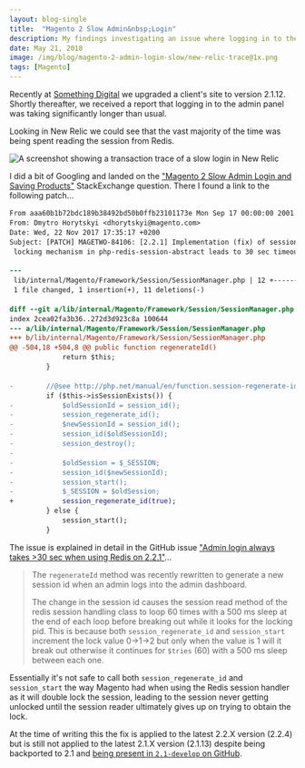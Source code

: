 ```yaml
---
layout: blog-single
title:  "Magento 2 Slow Admin&nbsp;Login"
description: My findings investigating an issue where logging in to the Magento admin panel was taking longer than usual
date: May 21, 2018
image: /img/blog/magento-2-admin-login-slow/new-relic-trace@1x.png
tags: [Magento]
---
```


Recently at [Something Digital](https://www.somethingdigital.com/) we upgraded a client's site to version 2.1.12. Shortly thereafter, we received a report that logging in to the admin panel was taking significantly longer than usual.

Looking in New Relic we could see that the vast majority of the time was being spent reading the session from Redis.

<img
  class="rounded shadow"
  src="/img/blog/magento-2-admin-login-slow/new-relic-trace@1x.png"
  srcset="/img/blog/magento-2-admin-login-slow/new-relic-trace@1x.png 1x, /img/blog/magento-2-admin-login-slow/new-relic-trace@2x.png 2x"
  alt="A screenshot showing a transaction trace of a slow login in New Relic">

<!-- excerpt_separator -->

I did a bit of Googling and landed on the ["Magento 2 Slow Admin Login and Saving Products"](https://magento.stackexchange.com/questions/213865/magento-2-slow-admin-login-and-saving-products) StackExchange question. There I found a link to the following patch...

```diff
From aaa60b1b72bdc189b38492bd50b0ffb23101173e Mon Sep 17 00:00:00 2001
From: Dmytro Horytskyi <dhorytskyi@magento.com>
Date: Wed, 22 Nov 2017 17:35:17 +0200
Subject: [PATCH] MAGETWO-84106: [2.2.1] Implementation (fix) of session
 locking mechanism in php-redis-session-abstract leads to 30 sec timeout

---
 lib/internal/Magento/Framework/Session/SessionManager.php | 12 +-----------
 1 file changed, 1 insertion(+), 11 deletions(-)

diff --git a/lib/internal/Magento/Framework/Session/SessionManager.php b/lib/internal/Magento/Framework/Session/SessionManager.php
index 2cea02fa3b36..272d3d923c8a 100644
--- a/lib/internal/Magento/Framework/Session/SessionManager.php
+++ b/lib/internal/Magento/Framework/Session/SessionManager.php
@@ -504,18 +504,8 @@ public function regenerateId()
             return $this;
         }
 
-        //@see http://php.net/manual/en/function.session-regenerate-id.php#53480 workaround
         if ($this->isSessionExists()) {
-            $oldSessionId = session_id();
-            session_regenerate_id();
-            $newSessionId = session_id();
-            session_id($oldSessionId);
-            session_destroy();
-
-            $oldSession = $_SESSION;
-            session_id($newSessionId);
-            session_start();
-            $_SESSION = $oldSession;
+            session_regenerate_id(true);
         } else {
             session_start();
         }
```

The issue is explained in detail in the GitHub issue ["Admin login always takes >30 sec when using Redis on 2.2.1"](https://github.com/magento/magento2/issues/12385)...

> The `regenerateId` method was recently rewritten to generate a new session id when an admin logs into the admin dashboard.
>
> The change in the session id causes the session read method of the redis session handling class to loop 60 times with a 500 ms sleep at the end of each loop before breaking out while it looks for the locking pid. This is because both `session_regenerate_id` and `session_start` increment the lock value 0->1->2 but only when the value is 1 will it break out otherwise it continues for `$tries` (60) with a 500 ms sleep between each one.

Essentially it's not safe to call both `session_regenerate_id` and `session_start` the way Magento had when using the Redis session handler as it will double lock the session, leading to the session never getting unlocked until the session reader ultimately gives up on trying to obtain the lock.

At the time of writing this the fix is applied to the latest 2.2.X version (2.2.4) but is still not applied to the latest 2.1.X version (2.1.13) despite being backported to 2.1 and [being present in `2.1-develop` on GitHub](https://github.com/magento/magento2/commit/86f25a5db07031635ff587006bfe974cb10eeba2).



